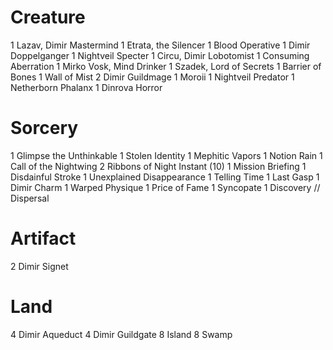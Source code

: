 # Creature

1 Lazav, Dimir Mastermind
1 Etrata, the Silencer
1 Blood Operative
1 Dimir Doppelganger
1 Nightveil Specter
1 Circu, Dimir Lobotomist
1 Consuming Aberration
1 Mirko Vosk, Mind Drinker
1 Szadek, Lord of Secrets
1 Barrier of Bones
1 Wall of Mist
2 Dimir Guildmage
1 Moroii
1 Nightveil Predator
1 Netherborn Phalanx
1 Dinrova Horror

# Sorcery

1 Glimpse the Unthinkable
1 Stolen Identity
1 Mephitic Vapors
1 Notion Rain
1 Call of the Nightwing
2 Ribbons of Night
Instant (10)
1 Mission Briefing
1 Disdainful Stroke
1 Unexplained Disappearance
1 Telling Time
1 Last Gasp
1 Dimir Charm
1 Warped Physique
1 Price of Fame
1 Syncopate
1 Discovery // Dispersal

# Artifact

2 Dimir Signet

# Land

4 Dimir Aqueduct
4 Dimir Guildgate
8 Island
8 Swamp
